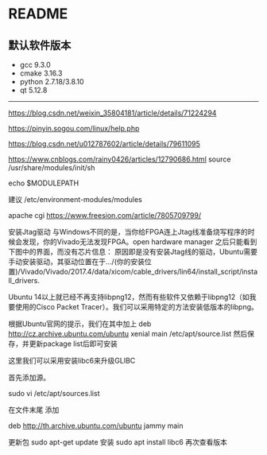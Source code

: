 <!-- README.md --- 
;; 
;; Description: 
;; Author: Hongyi Wu(吴鸿毅)
;; Email: wuhongyi@qq.com 
;; Created: 六 7月 17 21:37:37 2021 (+0800)
;; Last-Updated: 五 4月 26 21:53:44 2024 (+0800)
;;           By: Hongyi Wu(吴鸿毅)
;;     Update #: 60
;; URL: http://wuhongyi.cn -->

# README

## 默认软件版本

- gcc 9.3.0
- cmake 3.16.3
- python 2.7.18/3.8.10
- qt 5.12.8 



----------------------------------------------


https://blog.csdn.net/weixin_35804181/article/details/71224294


https://pinyin.sogou.com/linux/help.php

https://blog.csdn.net/u012787602/article/details/79611095



https://www.cnblogs.com/rainy0426/articles/12790686.html
source /usr/share/modules/init/sh


echo $MODULEPATH

建议 /etc/environment-modules/modules


apache cgi
https://www.freesion.com/article/7805709799/






安装Jtag驱动
与Windows不同的是，当你给FPGA连上Jtag线准备烧写程序的时候会发现，你的Vivado无法发现FPGA。open hardware manager 之后只能看到下图中的界面，而没有芯片信息：
原因即是没有安装Jtag线的驱动，Ubuntu需要手动安装驱动，其驱动位置在于…/(你的安装位置)/Vivado/Vivado/2017.4/data/xicom/cable_drivers/lin64/install_script/install_drivers.



Ubuntu 14以上就已经不再支持libpng12，然而有些软件又依赖于libpng12（如我要使用的Cisco Packet Tracer）。我们可以采用特定的方法安装低版本的libpng。

根据Ubuntu官网的提示，我们在其中加上 deb http://cz.archive.ubuntu.com/ubuntu xenial main
/etc/apt/source.list
然后保存，并更新package list后即可安装







这里我们可以采用安装libc6来升级GLIBC

首先添加源。

sudo vi /etc/apt/sources.list

在文件末尾 添加 

deb http://th.archive.ubuntu.com/ubuntu jammy main  



更新包
    sudo apt-get update
安装
    sudo apt install libc6
再次查看版本




<!-- README.md ends here -->
